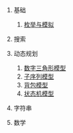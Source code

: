 1. 基础
   1. [枚举与模拟]()

2. 搜索

3. 动态规划
   1. [数字三角形模型]()
   2. [子序列模型]()
   3. [背包模型]()
   4. [状态机模型](./Content/3%20%E5%8A%A8%E6%80%81%E8%A7%84%E5%88%92/%E7%8A%B6%E6%80%81%E6%9C%BA%E6%A8%A1%E5%9E%8B.html)
   

4. 字符串

5. 数学